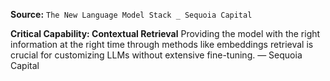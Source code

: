 **Source:** `The New Language Model Stack _ Sequoia Capital`

**Critical Capability: Contextual Retrieval**
Providing the model with the right information at the right time through methods like embeddings retrieval is crucial for customizing LLMs without extensive fine-tuning. — Sequoia Capital
